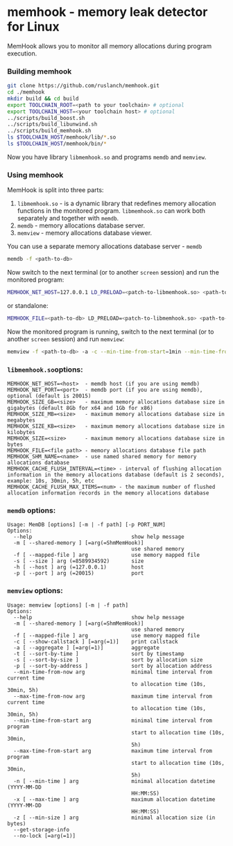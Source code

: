 # memhook - memory leak detector for Linux
MemHook allows you to monitor all memory allocations during program execution.
### Building memhook
```bash
git clone https://github.com/ruslanch/memhook.git
cd ./memhook
mkdir build && cd build
export TOOLCHAIN_ROOT=<path to your toolchain> # optional
export TOOLCHAIN_HOST=<your toolchain host> # optional
../scripts/build_boost.sh
../scripts/build_libunwind.sh
../scripts/build_memhook.sh
ls $TOOLCHAIN_HOST/memhook/lib/*.so
ls $TOOLCHAIN_HOST/memhook/bin/*
```
Now you have library `libmemhook.so` and programs `memdb` and `memview`.

### Using memhook
MemHook is split into three parts:
1. `libmemhook.so` - is a dynamic library that redefines memory allocation functions in the monitored program. `libmemhook.so` can work both separately and together with `memdb`.
2. `memdb` - memory allocations database server.
3. `memview` - memory allocations database viewer.

You can use a separate memory allocations database server - `memdb`

```bash
memdb -f <path-to-db>
```

Now switch to the next terminal (or to another `screen` session) and run the monitored program:

```bash
MEMHOOK_NET_HOST=127.0.0.1 LD_PRELOAD=<patch-to-libmemhook.so> <path-to-your-app>
```

or standalone:

```bash
MEMHOOK_FILE=<path-to-db> LD_PRELOAD=<patch-to-libmemhook.so> <path-to-your-app>
```

Now the monitored program is running, switch to the next terminal (or to another `screen` session) and run `memview`:

```bash
memview -f <path-to-db> -a -c --min-time-from-start=1min --min-time-from-start=1min --min-time-from-now=10s
```

### `libmemhook.so`options:
```
MEMHOOK_NET_HOST=<host>  - memdb host (if you are using memdb)
MEMHOOK_NET_PORT=<port>  - memdb port (if you are using memdb), optional (default is 20015)
MEMHOOK_SIZE_GB=<size>   - maximum memory allocations database size in gigabytes (default 8Gb for x64 and 1Gb for x86)
MEMHOOK_SIZE_MB=<size>   - maximum memory allocations database size in megabytes
MEMHOOK_SIZE_KB=<size>   - maximum memory allocations database size in kilobytes
MEMHOOK_SIZE=<size>      - maximum memory allocations database size in bytes
MEMHOOK_FILE=<file path> - memory allocations database file path
MEMHOOK_SHM_NAME=<name>  - use named shared memory for memory allocations database
MEMHOOK_CACHE_FLUSH_INTERVAL=<time> - interval of flushing allocation information in the memory allocations database (default is 2 seconds), example: 10s, 30min, 5h, etc
MEMHOOK_CACHE_FLUSH_MAX_ITEMS=<num> - the maximum number of flushed allocation information records in the memory allocations database
```

### `memdb` options:
```
Usage: MemDB [options] [-m | -f path] [-p PORT_NUM]
Options:
  --help                                show help message
  -m [ --shared-memory ] [=arg(=ShmMemHook)]
                                        use shared memory
  -f [ --mapped-file ] arg              use memory mapped file
  -s [ --size ] arg (=8589934592)       size
  -h [ --host ] arg (=127.0.0.1)        host
  -p [ --port ] arg (=20015)            port
```

### `memview` options:
```
Usage: memview [options] [-m | -f path]
Options:
  --help                                show help message
  -m [ --shared-memory ] [=arg(=ShmMemHook)]
                                        use shared memory
  -f [ --mapped-file ] arg              use memory mapped file
  -c [ --show-callstack ] [=arg(=1)]    print callstack
  -a [ --aggregate ] [=arg(=1)]         aggregate
  -t [ --sort-by-time ]                 sort by timestamp
  -s [ --sort-by-size ]                 sort by allocation size
  -p [ --sort-by-address ]              sort by allocation address
  --min-time-from-now arg               minimal time interval from current time
                                        to allocation time (10s, 30min, 5h)
  --max-time-from-now arg               maximum time interval from current time
                                        to allocation time (10s, 30min, 5h)
  --min-time-from-start arg             minimal time interval from program
                                        start to allocation time (10s, 30min,
                                        5h)
  --max-time-from-start arg             maximum time interval from program
                                        start to allocation time (10s, 30min,
                                        5h)
  -n [ --min-time ] arg                 minimal allocation datetime (YYYY-MM-DD
                                        HH:MM:SS)
  -x [ --max-time ] arg                 maximum allocation datetime (YYYY-MM-DD
                                        HH:MM:SS)
  -z [ --min-size ] arg                 minimal allocation size (in bytes)
  --get-storage-info
  --no-lock [=arg(=1)]
```
